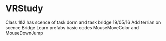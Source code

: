 # VRStudy
Class 1&2 has scence of task dorm and task bridge
19/05/16	Add terrian on scence Bridge
		Learn prefabs
		basic codes MouseMoveColor and MouseDownJump